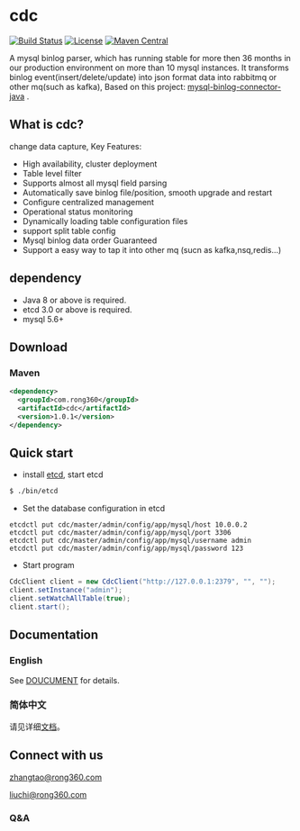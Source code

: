 # cdc
[![Build Status](https://img.shields.io/travis/rong360/cdc/master.svg?style=flat-square)](https://www.travis-ci.org/rong360/cdc)
[![License](https://img.shields.io/badge/Licence-Apache%202.0-orange.svg?style=flat-square)](http://www.apache.org/licenses/LICENSE-2.0.html)
[![Maven Central](https://img.shields.io/maven-central/v/com.rong360/cdc.svg?style=flat-square)](http://search.maven.org/#search%7Cga%7C1%7Cg%3A%22com.rong360%22%20AND%20a%3A%22cdc%22)

A mysql binlog parser, which has running stable for more then 36 months in our production environment on more than 10 mysql instances. It transforms binlog event(insert/delete/update) into json format data into rabbitmq or other mq(such as kafka), Based on this project:  [mysql-binlog-connector-java](https://github.com/shyiko/mysql-binlog-connector-java) .
## What is cdc?
change data capture, Key Features:
- High availability, cluster deployment
- Table level filter
- Supports almost all mysql field parsing
- Automatically save  binlog file/position, smooth upgrade and restart
- Configure centralized management
- Operational status monitoring
- Dynamically loading table configuration files
- support split table config
- Mysql binlog data order Guaranteed 
- Support a easy way to tap it into other mq (sucn as kafka,nsq,redis...)
## dependency

- Java 8 or above is required.
- etcd 3.0 or above is required.
- mysql 5.6+

## Download

### Maven
```xml
<dependency>
  <groupId>com.rong360</groupId>
  <artifactId>cdc</artifactId>
  <version>1.0.1</version>
</dependency>
```
## Quick start
* install [etcd](https://coreos.com/etcd/docs/latest/dl_build.html), start etcd
```bash
$ ./bin/etcd
```
* Set the database configuration in etcd
```config
etcdctl put cdc/master/admin/config/app/mysql/host 10.0.0.2
etcdctl put cdc/master/admin/config/app/mysql/port 3306
etcdctl put cdc/master/admin/config/app/mysql/username admin
etcdctl put cdc/master/admin/config/app/mysql/password 123
```
* Start program
```java
CdcClient client = new CdcClient("http://127.0.0.1:2379", "", "");
client.setInstance("admin");
client.setWatchAllTable(true);
client.start();
```
## Documentation
### English
See [DOUCUMENT](https://github.com/rong360/cdc/blob/master/doc/english.md) for details.
### 简体中文
请见详细[文档](https://github.com/rong360/cdc/blob/master/doc/中文.md)。
## Connect with us
<zhangtao@rong360.com>

<liuchi@rong360.com>
### Q&A
